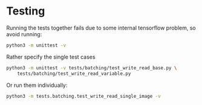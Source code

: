 # Testing

Running the tests together fails due to some internal tensorflow problem,
so avoid running:

```bash
python3 -m unittest -v
```

Rather specify the single test cases

```bash
python3 -m unittest -v tests/batching/test_write_read_base.py \
    tests/batching/test_write_read_variable.py
```

Or run them individually:

```bash
python3 -m tests.batching.test_write_read_single_image -v
```